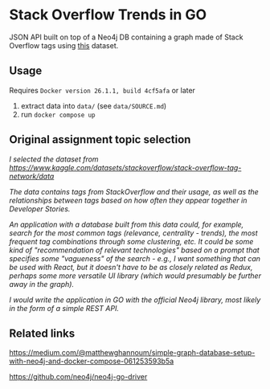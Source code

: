# Stack Overflow Trends in GO

JSON API built on top of a Neo4j DB containing a graph made of Stack Overflow tags using [this](https://www.kaggle.com/datasets/stackoverflow/stack-overflow-tag-network/data) dataset.

## Usage

Requires `Docker version 26.1.1, build 4cf5afa` or later

1. extract data into `data/` (see `data/SOURCE.md`)
2. run `docker compose up`

## Original assignment topic selection

*I selected the dataset from https://www.kaggle.com/datasets/stackoverflow/stack-overflow-tag-network/data*

*The data contains tags from StackOverflow and their usage, as well as the relationships between tags based on how often they appear together in Developer Stories.*

*An application with a database built from this data could, for example, search for the most common tags (relevance, centrality - trends), the most frequent tag combinations through some clustering, etc. It could be some kind of "recommendation of relevant technologies" based on a prompt that specifies some "vagueness" of the search - e.g., I want something that can be used with React, but it doesn't have to be as closely related as Redux, perhaps some more versatile UI library (which would presumably be further away in the graph).*

*I would write the application in GO with the official Neo4j library, most likely in the form of a simple REST API.*

## Related links

https://medium.com/@matthewghannoum/simple-graph-database-setup-with-neo4j-and-docker-compose-061253593b5a

https://github.com/neo4j/neo4j-go-driver